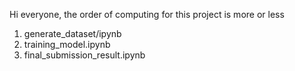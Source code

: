 Hi everyone, the order of computing for this project is more or less

1. generate_dataset/ipynb
2. training_model.ipynb
3. final_submission_result.ipynb
